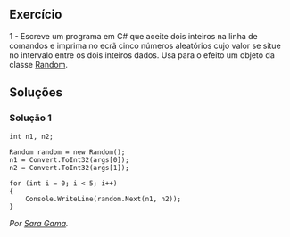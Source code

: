 ## Exercício

1 - Escreve um programa em C# que aceite dois inteiros na linha de comandos e
imprima no ecrã cinco números aleatórios cujo valor se situe no intervalo
entre os dois inteiros dados. Usa para o efeito um objeto da classe
[Random](https://docs.microsoft.com/dotnet/api/system.random).

## Soluções

### Solução 1

```
int n1, n2;

Random random = new Random();
n1 = Convert.ToInt32(args[0]);
n2 = Convert.ToInt32(args[1]);

for (int i = 0; i < 5; i++)
{
	Console.WriteLine(random.Next(n1, n2));
}
```

*Por [Sara Gama](https://github.com/serapinta).*